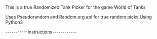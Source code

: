 This is a true Randomized Tank Picker for the game World of Tanks

Uses Pseudorandom and Random.org api for true random picks
Using Python3

-----------Instructions------------
